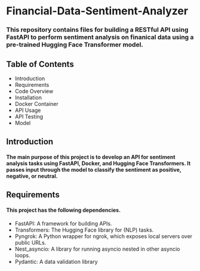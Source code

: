 # Financial-Data-Sentiment-Analyzer
### This repository contains files for building a RESTful API using FastAPI to perform sentiment analysis on finanical data using a pre-trained Hugging Face Transformer model.

## Table of Contents
* Introduction
* Requirements
* Code Overview
* Installation
* Docker Container
* API Usage
* API Testing
* Model

## Introduction
#### The main purpose of this project is to develop an API for sentiment analysis tasks using FastAPI, Docker, and Hugging Face Transformers. It passes input through the model to classify the sentiment as positive, negative, or neutral.

## Requirements
#### This project has the following dependencies.
* FastAPI: A framework for building APIs.
* Transformers: The Hugging Face library for (NLP) tasks.
* Pyngrok: A Python wrapper for ngrok, which exposes local servers over public URLs.
* Nest_asyncio: A library for running asyncio nested in other asyncio loops.
* Pydantic: A data validation library
